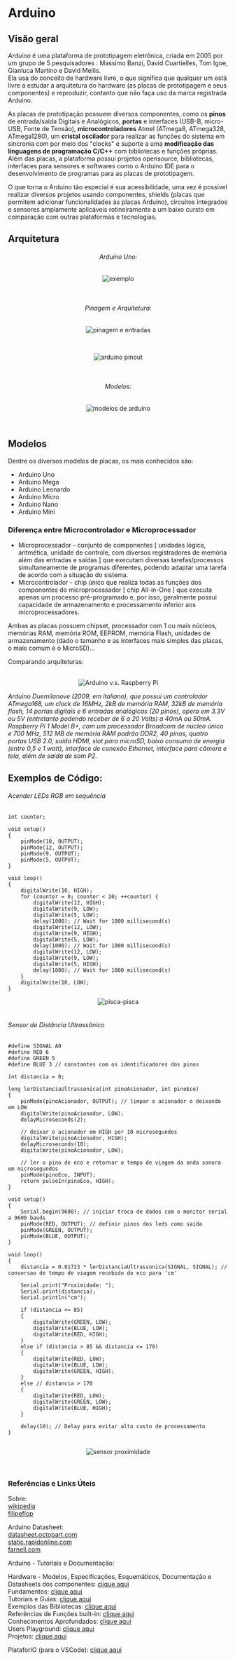 # Arduino


## Visão geral

_Arduino_ é uma plataforma de prototipagem eletrônica, criada em 2005 por um grupo de 5 pesquisadores : Massimo Banzi, David Cuartielles, Tom Igoe, Gianluca Martino e David Mellis.  
Ela usa do conceito de hardware livre, o que significa que qualquer um está livre a estudar a arquitetura do hardware (as placas de prototipagem e seus componentes) e reproduzir, contanto que não faça uso da marca registrada Arduino.  

As placas de prototipação possuem diversos componentes, como os **pinos** de entrada/saída Digitais e Analógicos, **portas** e interfaces (USB-B, micro-USB, Fonte de Tensão), **microcontroladores** Atmel (ATmega8, ATmega328, ATmega1280), um **cristal oscilador** para realizar as funções do sistema em sincronia com por meio dos "clocks" e suporte a uma **modificação das linguagens de programação C/C++** com bibliotecas e funções próprias.  
Além das placas, a plataforma possui projetos opensource, bibliotecas, interfaces para sensores e softwares como o Arduino IDE para o desenvolvimento de programas para as placas de prototipagem.  

O que torna o Arduino tão especial é sua acessibilidade, uma vez é possível realizar diversos projetos usando componentes, shields (placas que permitem adicionar funcionalidades às placas Arduino), circuitos integrados e sensores amplamente aplicáveis rotineiramente a um baixo cursto em comparação com outras plataformas e tecnologias.  


## Arquitetura

<div align="center">

###### Arduino Uno:  

![exemplo](./img/arduino-2168193_960_720.png)  

</br>

###### Pinagem e Arquitetura:  

![pinagem e entradas](./img/pinagem.png)  

</br>

![arduino pinout](./img/ARDUINO_V2.png)  

</br>

###### Modelos:  

![modelos de arduino](./img/Arduino-Buying-Guide-Arduino-Dimensions.jpg)  

</br>
</div>

## Modelos

Dentre os diversos modelos de placas, os mais conhecidos são:

* Arduino Uno  
* Arduino Mega  
* Arduino Leonardo  
* Arduino Micro  
* Arduino Nano  
* Arduino Mini  


### Diferença entre Microcontrolador e Microprocessador

* Microprocessador - conjunto de componentes [ unidades lógica, aritmética, unidade de controle, com diversos registradores de memória além das entradas e saídas ] que executam diversas tarefas/processos simultaneamente de programas diferentes, podendo adaptar uma tarefa de acordo com a situação do sistema.  
* Microcontrolador - chip único que realiza todas as funções dos componentes do microprocessador [ chip All-in-One ] que executa apenas um processo pré-programado e, por isso, geralmente possui capacidade de armazenamento e processamento inferior aos microprocessadores.  

Ambas as placas possuem chipset, processador com 1 ou mais núcleos, memórias RAM, memória ROM, EEPROM, memória Flash, unidades de armazenamento (dado o tamanho e as interfaces mais simples das placas, o mais comum é o MicroSD)...  

Comparando arquiteturas:  
</br>

<div align="center">

![Arduino v.s. Raspberry Pi](./img/171211-Arduino_Vs_Raspberry_Pi.jpg)  

</div>

_Arduino Duemilanove (2009, em italiano), que possui um controlador ATmega168, um clock de 16MHz, 2kB de memória RAM, 32kB de memória flash, 14 portas digitais e 6 entradas analógicas (20 pinos), opera em 3.3V ou 5V (entretanto podendo receber de 6 a 20 Volts) a 40mA ou 50mA._  
_Raspberry Pi 1 Model B+, com um processador Broadcom de núcleo único e 700 MHz, 512 MB de memória RAM padrão DDR2, 40 pinos, quatro portas USB 2.0, saída HDMI, slot para microSD, baixo consumo de energia (entre 0,5 e 1 watt), interface de conexão Ethernet, interface para câmera e tela, além de saída de som P2._  

## Exemplos de Código:

###### Acender LEDs RGB em sequência

```
int counter;

void setup()
{
	pinMode(10, OUTPUT);
	pinMode(12, OUTPUT);
	pinMode(9, OUTPUT);
	pinMode(5, OUTPUT);
}

void loop()
{
	digitalWrite(10, HIGH);
	for (counter = 0; counter < 10; ++counter) {
		digitalWrite(12, HIGH);
		digitalWrite(9, LOW);
		digitalWrite(5, LOW);
		delay(1000); // Wait for 1000 millisecond(s)
		digitalWrite(12, LOW);
		digitalWrite(9, HIGH);
		digitalWrite(5, LOW);
		delay(1000); // Wait for 1000 millisecond(s)
		digitalWrite(12, LOW);
		digitalWrite(9, LOW);
		digitalWrite(5, HIGH);
		delay(1000); // Wait for 1000 millisecond(s)
	}
	digitalWrite(10, LOW);
}
```

<div align="center">

<img src="./img/tinkercad.png" alt="pisca-pisca" height="auto" width="auto">  

</div>

</br>

###### Sensor de Distância Ultrassônico

```
#define SIGNAL A0
#define RED 6
#define GREEN 5
#define BLUE 3 // constantes com os identificadores dos pinos

int distancia = 0;

long lerDistanciaUltrassonica(int pinoAcionador, int pinoEco)
{
	pinMode(pinoAcionador, OUTPUT); // limpar o acionador o deixando em LOW
	digitalWrite(pinoAcionador, LOW);
	delayMicroseconds(2);

	// deixar o acionador em HIGH por 10 microsegundos
	digitalWrite(pinoAcionador, HIGH);
	delayMicroseconds(10);
	digitalWrite(pinoAcionador, LOW);

	// ler o pino de eco e retornar o tempo de viagem da onda sonora em microsegundos
	pinMode(pinoEco, INPUT);
	return pulseIn(pinoEco, HIGH);
}

void setup()
{
	Serial.begin(9600); // iniciar troca de dados com o monitor serial a 9600 bauds
	pinMode(RED, OUTPUT); // definir pinos dos leds como saida
	pinMode(GREEN, OUTPUT);
	pinMode(BLUE, OUTPUT);
}

void loop()
{
	distancia = 0.01723 * lerDistanciaUltrassonica(SIGNAL, SIGNAL); // conversao de tempo de viagem recebido do eco para 'cm'

	Serial.print("Proximidade: ");
	Serial.print(distancia);
	Serial.println("cm");
	
	if (distancia <= 85)
	{
		digitalWrite(GREEN, LOW);
		digitalWrite(BLUE, LOW);
		digitalWrite(RED, HIGH);
	}
	else if (distancia > 85 && distancia <= 170)
	{
		digitalWrite(RED, LOW);
		digitalWrite(BLUE, LOW);
		digitalWrite(GREEN, HIGH);
	}
	else // distancia > 170
	{
		digitalWrite(RED, LOW);
		digitalWrite(GREEN, LOW);
		digitalWrite(BLUE, HIGH);
	}

	delay(10); // Delay para evitar alto custo de processamento
}


```

<div align="center">

![sensor proximidade](./img/proxim.gif)  

</div>

</br>

### Referências e Links Úteis

Sobre:  
[wikipedia](https://pt.wikipedia.org/wiki/Arduino)  
[filipeflop](https://www.filipeflop.com/blog/o-que-e-arduino/)  

Arduino Datasheet:  
[datasheet.octopart.com](https://datasheet.octopart.com/A000066-Arduino-datasheet-38879526.pdf)  
[static.rapidonline.com](https://static.rapidonline.com/pdf/73-4443.pdf)  
[farnell.com](https://www.farnell.com/datasheets/1682209.pdf)  

Arduino - Tutoriais e Documentação:  

Hardware - Modelos, Especificações, Esquemáticos, Documentação e Datasheets dos componentes: [clique aqui](https://www.arduino.cc/en/Main/Products)  
Fundamentos: [clique aqui](https://www.arduino.cc/en/Tutorial/Foundations)  
Tutoriais e Guias: [clique aqui](https://www.arduino.cc/en/Tutorial/BuiltInExamples)  
Exemplos das Bibliotecas: [clique aqui](https://www.arduino.cc/en/Tutorial/LibraryExamples)  
Referências de Funções built-in: [clique aqui](https://www.arduino.cc/reference/en/)  
Conhecimentos Aprofundados: [clique aqui](https://www.arduino.cc/en/Hacking/HomePage)  
Users Playground: [clique aqui](https://playground.arduino.cc/)  
Projetos: [clique aqui](https://create.arduino.cc/projecthub)  

PlataforIO (para o VSCode): [clique aqui](https://www.embarcados.com.br/arduino-vscode-platformio/)  
</br>

